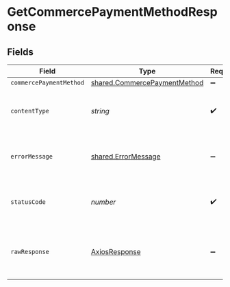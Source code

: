 # GetCommercePaymentMethodResponse


## Fields

| Field                                                                        | Type                                                                         | Required                                                                     | Description                                                                  |
| ---------------------------------------------------------------------------- | ---------------------------------------------------------------------------- | ---------------------------------------------------------------------------- | ---------------------------------------------------------------------------- |
| `commercePaymentMethod`                                                      | [shared.CommercePaymentMethod](../../models/shared/commercepaymentmethod.md) | :heavy_minus_sign:                                                           | OK                                                                           |
| `contentType`                                                                | *string*                                                                     | :heavy_check_mark:                                                           | HTTP response content type for this operation                                |
| `errorMessage`                                                               | [shared.ErrorMessage](../../models/shared/errormessage.md)                   | :heavy_minus_sign:                                                           | Your API request was not properly authorized.                                |
| `statusCode`                                                                 | *number*                                                                     | :heavy_check_mark:                                                           | HTTP response status code for this operation                                 |
| `rawResponse`                                                                | [AxiosResponse](https://axios-http.com/docs/res_schema)                      | :heavy_minus_sign:                                                           | Raw HTTP response; suitable for custom response parsing                      |